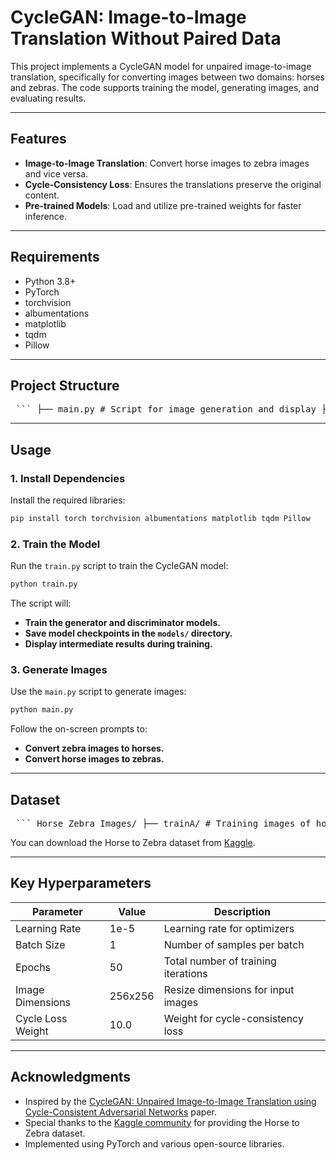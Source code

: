 # CycleGAN: Image-to-Image Translation Without Paired Data

This project implements a CycleGAN model for unpaired image-to-image translation, specifically for converting images between two domains: horses and zebras. The code supports training the model, generating images, and evaluating results.

---

## Features

- **Image-to-Image Translation**: Convert horse images to zebra images and vice versa.
- **Cycle-Consistency Loss**: Ensures the translations preserve the original content.
- **Pre-trained Models**: Load and utilize pre-trained weights for faster inference.

---

## Requirements

- Python 3.8+
- PyTorch
- torchvision
- albumentations
- matplotlib
- tqdm
- Pillow

---

## Project Structure

<pre markdown="1"> ``` ├── main.py # Script for image generation and display ├── train.py # Training script for CycleGAN ├── models/ # Directory to save/load model weights ├── Horse_Zebra_Images/ # Directory for dataset (trainA, trainB, testA, testB) ├── Generator.py # Generator model definition ├── Discriminator.py # Discriminator model definition ├── HorseZebraDataset.py # Dataset loader for horse and zebra images ``` </pre>

---

## Usage

### 1. Install Dependencies
Install the required libraries:

```bash
pip install torch torchvision albumentations matplotlib tqdm Pillow
```

### 2. Train the Model

Run the `train.py` script to train the CycleGAN model:

```bash
python train.py
```

The script will:
- **Train the generator and discriminator models.**
- **Save model checkpoints in the `models/` directory.**
- **Display intermediate results during training.**

### 3. Generate Images

Use the `main.py` script to generate images:

```bash
python main.py
```

Follow the on-screen prompts to:
- **Convert zebra images to horses.**
- **Convert horse images to zebras.**

---

## Dataset

<pre markdown="1"> ``` Horse_Zebra_Images/ ├── trainA/ # Training images of horses ├── trainB/ # Training images of zebras ├── testA/ # Testing images of horses ├── testB/ # Testing images of zebras ``` </pre>

You can download the Horse to Zebra dataset from [Kaggle](https://www.kaggle.com/datasets/balraj98/horse2zebra-dataset?resource=download).

---

## Key Hyperparameters

| Parameter         | Value      | Description                           |
|-------------------|------------|---------------------------------------|
| Learning Rate     | 1e-5       | Learning rate for optimizers          |
| Batch Size        | 1          | Number of samples per batch           |
| Epochs            | 50         | Total number of training iterations   |
| Image Dimensions  | 256x256    | Resize dimensions for input images    |
| Cycle Loss Weight | 10.0       | Weight for cycle-consistency loss     |

---

## Acknowledgments

- Inspired by the [CycleGAN: Unpaired Image-to-Image Translation using Cycle-Consistent Adversarial Networks](https://arxiv.org/abs/1703.10593) paper.
- Special thanks to the [Kaggle community](https://www.kaggle.com/) for providing the Horse to Zebra dataset.
- Implemented using PyTorch and various open-source libraries.


